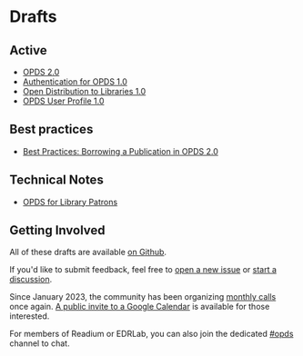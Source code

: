 # Drafts

## Active

- [OPDS 2.0](opds-2.0.md)
- [Authentication for OPDS 1.0](authentication-for-opds-1.0.md)
- [Open Distribution to Libraries 1.0](odl-1.0.md)
- [OPDS User Profile 1.0](opds-user-profile-1.0.md)


## Best practices

- [Best Practices: Borrowing a Publication in OPDS 2.0](./best-practices/borrowing.md)

## Technical Notes

- [OPDS for Library Patrons](https://github.com/NYPL-Simplified/Simplified/wiki/OPDS-For-Library-Patrons)


## Getting Involved

All of these drafts are available [on Github](https://github.com/opds-community/drafts/). 

If you'd like to submit feedback, feel free to [open a new issue](https://github.com/opds-community/drafts/issues) or [start a discussion](https://github.com/opds-community/drafts/discussions).

Since January 2023, the community has been organizing [monthly calls](https://docs.google.com/document/d/1759wJIS5pDVQz8fT18hk7tCV2JWMJAnR1sT5uWD9W6I/edit?usp=sharing) once again. [A public invite to a Google Calendar](https://calendar.google.com/calendar/u/0?cid=NjYwZjRhZDc3YTE0ZDg5MTM2NzExZTBiMjNkNjdhZWYxNzE1NDI2NDkxOGU5ZWI0YWYzMTgzNGY4ZmUyMzI0MUBncm91cC5jYWxlbmRhci5nb29nbGUuY29t) is available for those interested.

For members of Readium or EDRLab, you can also join the dedicated [#opds](https://readium.slack.com/messages/opds/) channel to chat. 
